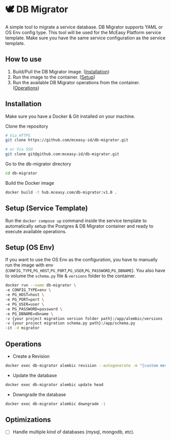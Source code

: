 # 🕊 DB Migrator

A simple tool to migrate a service database. 
DB Migrator supports YAML or OS Env config type.
This tool will be used for the McEasy Platform service template.
Make sure you have the same service configuration as the service template.
## How to use
1. Build/Pull the DB Migrator image. ([Installation](#installation))
1. Run the image to the container. ([Setup](#setup-service-template))
1. Run the available DB Migrator operations from the container. ([Operations](#operations))
## Installation
Make sure you have a Docker & Git installed on your machine.

Clone the repository

```bash
# Via HTTPS
git clone https://github.com/mceasy-id/db-migrator.git

# or Via SSH
git clone git@github.com:mceasy-id/db-migrator.git
```

Go to the db-migrator directory
```bash
cd db-migrator
```

Build the Docker image
```bash
docker build -t hub.mceasy.com/db-migrator:v1.0 .
```

    
## Setup (Service Template)
Run the ```docker compose up``` command inside the service template to automatically setup the Postgres & DB Migrator container and ready to execute available operations.

## Setup (OS Env)

If you want to use the OS Env as the configuration, you have to manually run the image with env (```CONFIG_TYPE```,```PG_HOST```,```PG_PORT```,```PG_USER```,```PG_PASSWORD```,```PG_DBNAME```).
You also have to volume the ```schema.py``` file & ```versions``` folder to the container. 
```bash
docker run --name db-migrator \ 
-e CONFIG_TYPE=env \
-e PG_HOST=host \
-e PG_PORT=port \
-e PG_USER=user \
-e PG_PASSWORD=password \
-e PG_DBNAME=dbname \
-v {your project migration version folder path}:/app/alembic/versions
-v {your project migration schema.py path}:/app/schema.py
-it -d migrator
```
## Operations
- Create a Revision
 
```bash
docker exec db-migrator alembic revision --autogenerate -m "{custom message}"
```

- Update the database
 
```bash
docker exec db-migrator alembic update head
```

- Downgrade the database
 
```bash
docker exec db-migrator alembic downgrade -1
```
## Optimizations

- [ ] Handle multiple kind of databases (mysql, mongodb, etc).

